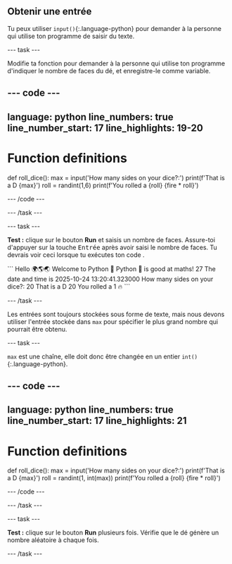 ## Obtenir une entrée

Tu peux utiliser `input()`{:.language-python} pour demander à la personne qui utilise ton programme de saisir du texte.

--- task ---

Modifie ta fonction pour demander à la personne qui utilise ton programme d'indiquer le nombre de faces du dé, et enregistre-le comme variable.

--- code ---
---
language: python line_numbers: true line_number_start: 17
line_highlights: 19-20
---
# Function definitions
def roll_dice(): max = input('How many sides on your dice?:') print(f'That is a D {max}') roll = randint(1,6) print(f'You rolled a {roll} {fire * roll}')

--- /code ---

--- /task ---

--- task ---

**Test :** clique sur le bouton **Run** et saisis un nombre de faces. Assure-toi d'appuyer sur la touche <kbd> Entrée</kbd> après avoir saisi le nombre de faces. Tu devrais voir ceci lorsque tu exécutes ton code .

<div class="c-project-output">
```
Hello 🌍🌎🌏
Welcome to Python 🐍
Python 🐍 is good at maths!
27
The date and time is 2025-10-24 13:20:41.323000
How many sides on your dice?:
20 
That is a D 20
You rolled a 1 🔥
```

--- /task ---

Les entrées sont toujours stockées sous forme de texte, mais nous devons utiliser l'entrée stockée dans `max` pour spécifier le plus grand nombre qui pourrait être obtenu.

--- task ---

`max` est une chaîne, elle doit donc être changée en un entier `int()`{:.language-python}.


--- code ---
---
language: python line_numbers: true line_number_start: 17
line_highlights: 21
---
# Function definitions
def roll_dice(): max = input('How many sides on your dice?:') print(f'That is a D {max}') roll = randint(1, int(max)) print(f'You rolled a {roll} {fire * roll}')

--- /code ---

--- /task ---

--- task ---

**Test :** clique sur le bouton **Run** plusieurs fois. Vérifie que le dé génère un nombre aléatoire à chaque fois.

--- /task ---

